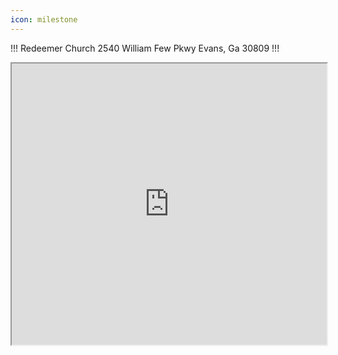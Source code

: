 ```yaml
---
icon: milestone
---
```


!!! Redeemer Church
2540 William Few Pkwy
Evans, Ga 30809
!!!

<iframe 
  width="100%"
  height="450"
  style="border:1"
  loading="lazy"
  allowfullscreen
  referrerpolicy="no-referrer-when-downgrade"
src="https://www.google.com/maps/embed?pb=!1m18!1m12!1m3!1d3325.12807736255!2d-82.2158735!3d33.5500485!2m3!1f0!2f0!3f0!3m2!1i1024!2i768!4f13.1!3m3!1m2!1s0x88f77fffc3e042a9%3A0xdaca9c0112e9266f!2s2540%20William%20Few%20Pkwy%2C%20Evans%2C%20GA%2030809!5e0!3m2!1sen!2sus!4v1719607254828!5m2!1sen!2sus" width="600" height="450" style="border:0;" allowfullscreen="" loading="lazy" referrerpolicy="no-referrer-when-downgrade">
</iframe>